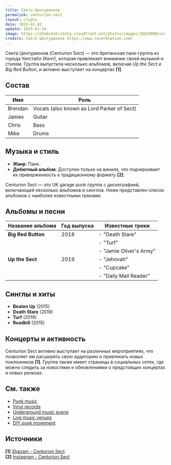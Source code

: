 ```yaml
---
title: Секта Центурионов
permalink: centurion-sect
layout: crypto
date: 2018-01-02
update: 2025-01-24
image: https://d3e6ckxkrs5ntg.cloudfront.net/photos/images/16620686/original/crop:x0y0w1500h1000/hash:1464184319/1386711684_05-08-13_107sml.jpg?1464184319
credits: Секта Центурионов https://www.reverbnation.com/
---
```


Секта Центурионов (Centurion Sect) — это британская панк-группа из города Уитстабл (Кент), которая привлекает внимание своей музыкой и стилем. Группа выпустила несколько альбомов, включая *Up the Sect* и *Big Red Button*, и активно выступает на концертах **[1]**.

## Состав

| Имя     | Роль                                         |
|---------|----------------------------------------------|
| Brendan | Vocals (also known as Lord Parker of Sect)  |
| James   | Guitar                                      |
| Chris   | Bass                                        |
| Mike    | Drums                                       |

## Музыка и стиль

- **Жанр**: Панк.  
- **Дебютный альбом**: Доступен только на виниле, что подчеркивает их приверженность к традиционному формату **[2]**.

Centurion Sect — это UK garage punk группа с дискографией, включающей несколько альбомов и синглов. Ниже представлен список альбомов с наиболее известными треками.

## Альбомы и песни

| **Название альбома**   | **Год выпуска** | **Известные треки**             |
|------------------------|----------------|---------------------------------|
| **Big Red Button**     | 2018           | - "Death Stare"                 |
|                        |                | - "Turf"                         |
|                        |                | - "Jamie Oliver's Army"         |
| **Up the Sect**        | 2019           | - "Jehovah"                      |
|                        |                | - "Cupcake"                      |
|                        |                | - "Daily Mail Reader"            |

## Синглы и хиты

- **Beaten Up** (2015)  
- **Death Stare** (2019)  
- **Turf** (2019)  
- **Roadkill** (2015)  

## Концерты и активность

Centurion Sect активно выступает на различных мероприятиях, что позволяет им расширять свою аудиторию и привлекать новых поклонников **[1]**. Группа также имеет страницы в социальных сетях, где можно следить за новостями и обновлениями о предстоящих концертах и новых релизах.

## См. также

- [Punk music](punk-music)  
- [Vinyl records](vinyl-records)  
- [Underground music scene](underground-music-scene)  
- [Live music venues](live-music-venues)  
- [DIY punk movement](diy-punk-movement)  

## Источники

**[1]** [Shazam - Centurion Sect](https://www.shazam.com/ru-ru/artist/centurion-sect/1435508648)  
**[2]** [Instagram - Centurion Sect](https://www.instagram.com/centurionsect/p/BneClR1FPyF/?locale=zh-hans&hl=af)  

<!-- Prompt:
- Не менять язык статьи, сохранять оригинальный язык.  
- Если тема оформлена как "Имя Фамилия", заголовок должен быть "Фамилия, Имя".  
- Изменить title: A Template на основной топик в статье.  
- Создать permalink: на основе title.  
- Изменить заголовок раздела "Citations" на ## Citations.  
- Оформить ссылки в разделе "Citations" в формате: **[1]** [URL](URL).  
- При ссылке на источник в тексте, использовать формат: **[x]**, **[x]**.  
- Убедиться, что номера цитат соответствуют записям в разделе "Citations".  
- Сделать номера цитат кликабельными по указанному выше формату.  
- Добавить список связанных тем в том же формате.  
- Использовать шаблон - "[Название темы](ссылка-на-тему)" для каждого пункта.  
- Раздел ## See also должен включаться автоматически в конец статьи.  
- Результат в md коде  
- Оставить этот Prompt после редактирования в конце кода.  
-->
